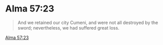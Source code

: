 # Alma 57:23

> And we retained our city Cumeni, and were not all destroyed by the sword; nevertheless, we had suffered great loss.

[Alma 57:23](https://www.churchofjesuschrist.org/study/scriptures/bofm/alma/57?lang=eng&id=p23#p23)


